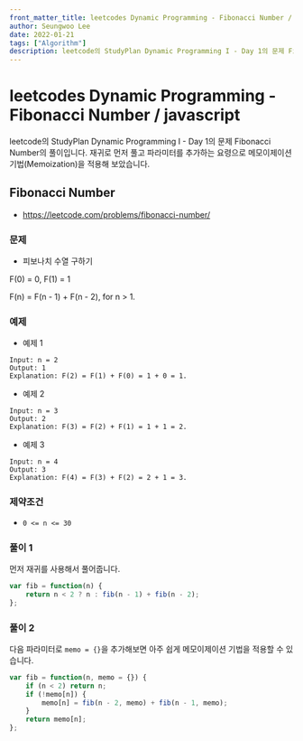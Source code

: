 ```yaml
---
front_matter_title: leetcodes Dynamic Programming - Fibonacci Number / javascript
author: Seungwoo Lee
date: 2022-01-21
tags: ["Algorithm"]
description: leetcode의 StudyPlan Dynamic Programming I - Day 1의 문제 Fibonacci Number의 풀이입니다. 재귀로 먼저 풀고 파라미터를 추가하는 요령으로 메모이제이션 기법(Memoization)을 적용해 보았습니다.
---
```


# leetcodes Dynamic Programming - Fibonacci Number / javascript

leetcode의 StudyPlan Dynamic Programming I - Day 1의 문제 Fibonacci Number의 풀이입니다. 재귀로 먼저 풀고 파라미터를 추가하는 요령으로 메모이제이션 기법(Memoization)을 적용해 보았습니다.

## Fibonacci Number

* <https://leetcode.com/problems/fibonacci-number/>

### 문제

* 피보나치 수열 구하기

F(0) = 0, F(1) = 1

F(n) = F(n - 1) + F(n - 2), for n > 1.

### 예제

* 예제 1

```no
Input: n = 2
Output: 1
Explanation: F(2) = F(1) + F(0) = 1 + 0 = 1.
```

* 예제 2

```no
Input: n = 3
Output: 2
Explanation: F(3) = F(2) + F(1) = 1 + 1 = 2.
```

* 예제 3

```no
Input: n = 4
Output: 3
Explanation: F(4) = F(3) + F(2) = 2 + 1 = 3.
```

### 제약조건

* `0 <= n <= 30`

### 풀이 1

먼저 재귀를 사용해서 풀어줍니다.

```js
var fib = function(n) {
    return n < 2 ? n : fib(n - 1) + fib(n - 2);
};
```

### 풀이 2

다음 파라미터로 `memo = {}`을 추가해보면 아주 쉽게 메모이제이션 기법을 적용할 수 있습니다.

```js
var fib = function(n, memo = {}) {
    if (n < 2) return n;
    if (!memo[n]) {
        memo[n] = fib(n - 2, memo) + fib(n - 1, memo);    
    } 
    return memo[n];
};
```
